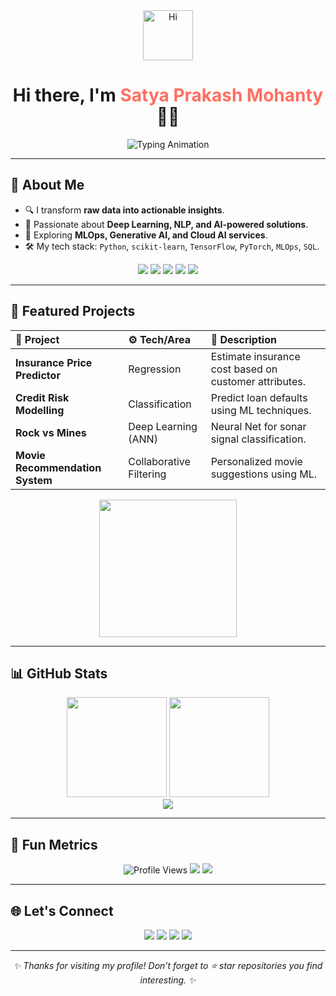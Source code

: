 <!-- Profile Header -->
<div align="center">
  <img src="https://media.giphy.com/media/qgQUl7yX30S8K8z8Nn/giphy.gif" width="80px" alt="Hi" />
  <h1>Hi there, I'm <span style="color:#FF6F61">Satya Prakash Mohanty</span> 👨‍💻</h1>

  <!-- Typing Effect -->
  <img src="https://readme-typing-svg.herokuapp.com?font=Fira+Code&pause=1000&center=true&vCenter=true&width=500&lines=Data+Science+Enthusiast;Machine+Learning+Engineer;Deep+Learning+Practitioner;Always+Learning+%26+Building!" alt="Typing Animation" />
</div>

---

## 🚀 About Me

- 🔍 I transform **raw data into actionable insights**.  
- 🤖 Passionate about **Deep Learning, NLP, and AI-powered solutions**.  
- 🎯 Exploring **MLOps, Generative AI, and Cloud AI services**.  
- 🛠️ My tech stack: `Python`, `scikit-learn`, `TensorFlow`, `PyTorch`, `MLOps`, `SQL`.

<p align="center">
  <img src="https://img.shields.io/badge/Python-3776AB?style=for-the-badge&logo=python&logoColor=white"/>
  <img src="https://img.shields.io/badge/TensorFlow-FF6F00?style=for-the-badge&logo=tensorflow&logoColor=white"/>
  <img src="https://img.shields.io/badge/PyTorch-EE4C2C?style=for-the-badge&logo=pytorch&logoColor=white"/>
  <img src="https://img.shields.io/badge/scikit--learn-F7931E?style=for-the-badge&logo=scikit-learn&logoColor=white"/>
  <img src="https://img.shields.io/badge/MLOps-0A66C2?style=for-the-badge&logo=azuredevops&logoColor=white"/>
</p>

---

## 🔬 Featured Projects

| 🌟 Project | ⚙️ Tech/Area | 📖 Description |
| :--- | :--- | :--- |
| **Insurance Price Predictor** | Regression | Estimate insurance cost based on customer attributes. |
| **Credit Risk Modelling** | Classification | Predict loan defaults using ML techniques. |
| **Rock vs Mines** | Deep Learning (ANN) | Neural Net for sonar signal classification. |
| **Movie Recommendation System** | Collaborative Filtering | Personalized movie suggestions using ML. |

<p align="center">
  <img src="https://media.giphy.com/media/du3J3cXyzhj75IOgvA/giphy.gif" width="220px" />
</p>

---

## 📊 GitHub Stats

<div align="center">
  <img src="https://github-readme-stats.vercel.app/api?username=Satya-789&show_icons=true&theme=tokyonight&hide_border=true" height="160"/>
  <img src="https://github-readme-streak-stats.herokuapp.com/?user=Satya-789&theme=tokyonight&hide_border=true" height="160"/>
</div>

<div align="center">
  <img src="https://github-profile-trophy.vercel.app/?username=Satya-789&theme=radical&no-frame=true&margin-w=10&row=1&column=6" />
</div>

---

## 🌟 Fun Metrics

<div align="center">
  <img src="https://komarev.com/ghpvc/?username=Satya-789&style=flat-square&color=blue" alt="Profile Views"/>
  <img src="https://img.shields.io/github/followers/Satya-789?label=Followers&style=flat-square&color=red"/>
  <img src="https://img.shields.io/github/stars/Satya-789?label=Stars&style=flat-square&color=yellow"/>
</div>

---

## 🌐 Let's Connect

<p align="center">
  <a href="YOUR_LINKEDIN_PROFILE_URL_HERE"><img src="https://img.shields.io/badge/LinkedIn-0A66C2.svg?style=for-the-badge&logo=linkedin&logoColor=white"/></a>
  <a href="mailto:YOUR_EMAIL_HERE"><img src="https://img.shields.io/badge/Email-D14836.svg?style=for-the-badge&logo=gmail&logoColor=white"/></a>
  <a href="YOUR_KAGGLE_PROFILE_URL_HERE"><img src="https://img.shields.io/badge/Kaggle-20BEFF.svg?style=for-the-badge&logo=kaggle&logoColor=white"/></a>
  <a href="https://github.com/Satya-789"><img src="https://img.shields.io/badge/GitHub-181717.svg?style=for-the-badge&logo=github&logoColor=white"/></a>
</p>

---

<div align="center">
  <em>✨ Thanks for visiting my profile! Don’t forget to ⭐ star repositories you find interesting. ✨</em>
</div>
